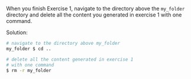 When you finish Exercise 1, navigate to the directory above the
`my_folder` directory and delete all the content you generated in
exercise 1 with one command.

Solution:
```bash
# navigate to the directory above my_folder
my_folder $ cd ..

# delete all the content generated in exercise 1
# with one command
$ rm -r my_folder
```
